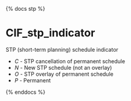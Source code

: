 {% docs stp %}

# CIF_stp_indicator
STP (short-term planning) schedule indicator
* *C* - STP cancellation of permanent schedule
* *N* - New STP schedule (not an overlay)
* *O* - STP overlay of permanent schedule
* *P* - Permanent

{% enddocs %}